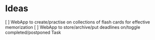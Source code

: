 # Ideas
[ ] WebApp to create/practise on collections of flash cards for effective memorization
[ ] WebApp to store/archive/put deadlines on/toggle completed/postponed Task
